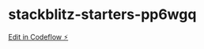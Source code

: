 # stackblitz-starters-pp6wgq

[Edit in Codeflow ⚡️](https://stackblitz.com/~/github.com/Ayush-79023/stackblitz-starters-pp6wgq)